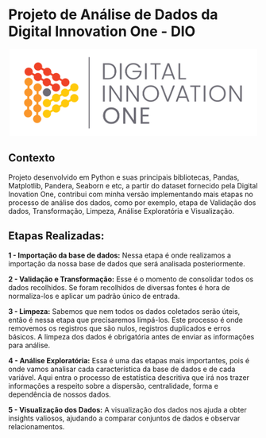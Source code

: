 # Projeto de Análise de Dados da Digital Innovation One - DIO

<p align="center"><img src="./DIO.png" width="500"></p>

## Contexto
Projeto desenvolvido em Python e suas principais bibliotecas, Pandas, Matplotlib, Pandera, Seaborn e etc,  a partir do dataset fornecido pela Digital Inovation One, contribui com minha versão implementando mais etapas no processo de análise dos dados, como por exemplo, etapa de Validação dos dados, Transformação, Limpeza, Análise Exploratória e Visualização.

## Etapas Realizadas:

**1 - Importação da base de dados:**  Nessa etapa é onde realizamos a importação da nossa base de dados que será analisada posteriormente.


**2 - Validação e Transformação:** Esse é o momento de consolidar todos os dados recolhidos. Se foram recolhidos de diversas fontes é hora de normaliza-los e aplicar um padrão único de entrada.

**3 - Limpeza:** Sabemos que nem todos os dados coletados serão úteis, então é nessa etapa que precisaremos limpá-los. Este processo é onde removemos os registros que são nulos, registros duplicados e erros básicos. A limpeza dos dados é obrigatória antes de enviar as informações para análise.

**4 - Análise Exploratória:** Essa é uma das etapas mais importantes, pois é onde vamos analisar cada característica da base de dados e de cada variável. Aqui entra o processo de estatística descritiva que irá nos trazer informações a respeito sobre a dispersão, centralidade, forma e dependência de nossos dados.

**5 - Visualização dos Dados:** A visualização dos dados nos ajuda a obter insights valiosos, ajudando a comparar conjuntos de dados e observar relacionamentos. 




